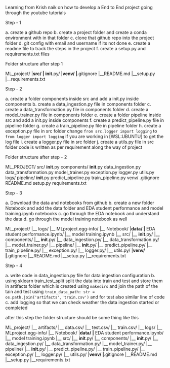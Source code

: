 Learning from Krish naik on how to develop a End to End project going through the youtube tutorials

Step - 1

a. create a github repo
b. create a project folder and create a conda environment with in that folder
c. clone that github repo into the project folder
d. git config with email and username if its not done
e. create a readme file to track the steps in the project
f. create a setup.py and requirements.txt files

Folder structure after step 1

ML_project/
|__src/
  |__ __init__.py/
|__venv/
|__.gitignore
|__README.md
|__setup.py
|__requirements.txt

Step - 2

a. create a folder components inside src and add a init.py inside components
b. create a data_ingestion.py file in components folder
c. create a data_transformation.py file in components folder
d. create a model_trainer.py file in components folder
e. create a folder pipeline inside src and add a init.py inside components
f. create a predict_pipeline.py file in pipeline folder
g. create a train_pipeline.py file in pipeline folder
h. create a exception.py file in src folder
    change `from src.logger import logging` to `from logger import logging` if you are working in [WSL:UBUNTU] to get the log file
i. create a logger.py file in src folder
j. create a utils.py file in src folder code is written as per requirement along the way of project

Folder structure after step - 2

ML_PROJECT/
    src/
        __init__.py
        components/
            __init__.py
            data_ingestion.py
            data_transformation.py
            model_trainer.py
        exception.py
        logger.py
        utils.py
    logs/
    pipeline/
        __init__.py
        predict_pipeline.py
        train_pipeline.py
    venv/
    .gitignore
    README.md
    setup.py
    requirements.txt


Step - 3

a. Download the data and notebooks from github
b. create a new folder Notebook and add the data folder and EDA student performance and model training.ipynb notebooks
c. go through the EDA notebook and understand the data
d. go through the model training notebook as well


ML_project/
|__ logs/
|__ MLproject.egg-info/
|__ Notebook/
  |__data/
  |__ EDA student performance.ipynb/
  |__ model training.ipynb
|__ src/
  |__ __init__.py/
  |__ components/
    |__ __init__.py/
    |__ data_ingestion.py/
    |__ data_transformation.py/
    |__ model_trainer.py/
  |__ pipeline/
    |__ __init__.py/
    |__ predict_pipeline.py/
    |__ train_pipeline.py/
  |__ exception.py/
  |__ logger.py/
  |__ utils.py/
|__venv/
|__.gitignore
|__README.md
|__setup.py
|__requirements.txt

Step - 4

a. write code in data_ingestion.py file for data ingestion configuration
b. using sklearn train_test_split split the data into train and test and store them in artifacts folder which is created using `makedirs` and join the path of the tain and test using `train_data_path: str = os.path.join('artifacts','train.csv')` and for test also similar line of code
c. add logging so that we can check weather the data ingestion started or completed

after this step the folder structure should be some thing like this

ML_project/
|__ artifacts/
  |__ data.csv/
  |__ test.csv/
  |__ train.csv/
|__ logs/
|__ MLproject.egg-info/
|__ Notebook/
  |__data/
  |__ EDA student performance.ipynb/
  |__ model training.ipynb
|__ src/
  |__ __init__.py/
  |__ components/
    |__ __init__.py/
    |__ data_ingestion.py/
    |__ data_transformation.py/
    |__ model_trainer.py/
  |__ pipeline/
    |__ __init__.py/
    |__ predict_pipeline.py/
    |__ train_pipeline.py/
  |__ exception.py/
  |__ logger.py/
  |__ utils.py/
|__venv/
|__.gitignore
|__README.md
|__setup.py
|__requirements.txt